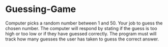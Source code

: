 # Guessing-Game
Computer picks a random number between 1 and 50. Your job to guess the chosen number. The computer will respond by stating if the guess is too high or too low or if they have guessed correctly. The program must will track how many guesses the user has taken to guess the correct answer.

